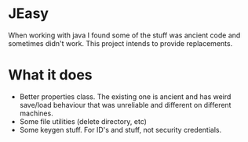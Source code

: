 # JEasy
When working with java I found some of the stuff was ancient code and sometimes didn't work. This project intends to provide replacements.

# What it does

* Better properties class. The existing one is ancient and has weird save/load behaviour that was unreliable and different on different machines.
* Some file utilities (delete directory, etc)
* Some keygen stuff. For ID's and stuff, not security credentials.
